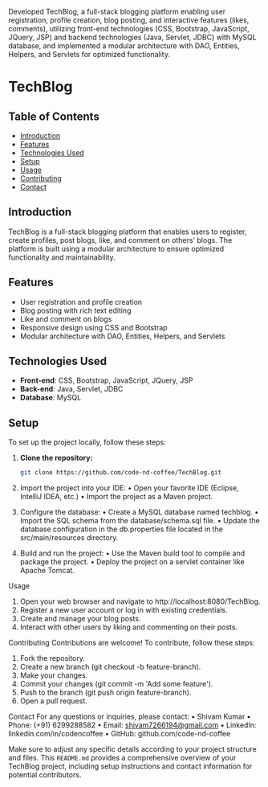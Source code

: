 Developed TechBlog, a full-stack blogging platform enabling user registration, profile creation, blog posting, and interactive features (likes, comments), utilizing front-end technologies (CSS, Bootstrap, JavaScript, JQuery, JSP) and backend technologies (Java, Servlet, JDBC) with MySQL database, and implemented a modular architecture with DAO, Entities, Helpers, and Servlets for optimized functionality.

# TechBlog

## Table of Contents
- [Introduction](#introduction)
- [Features](#features)
- [Technologies Used](#technologies-used)
- [Setup](#setup)
- [Usage](#usage)
- [Contributing](#contributing)
- [Contact](#contact)

## Introduction
TechBlog is a full-stack blogging platform that enables users to register, create profiles, post blogs, like, and comment on others' blogs. The platform is built using a modular architecture to ensure optimized functionality and maintainability.

## Features
- User registration and profile creation
- Blog posting with rich text editing
- Like and comment on blogs
- Responsive design using CSS and Bootstrap
- Modular architecture with DAO, Entities, Helpers, and Servlets

## Technologies Used
- **Front-end**: CSS, Bootstrap, JavaScript, JQuery, JSP
- **Back-end**: Java, Servlet, JDBC
- **Database**: MySQL

## Setup
To set up the project locally, follow these steps:

1. **Clone the repository:**
   ```sh
   git clone https://github.com/code-nd-coffee/TechBlog.git

2. Import the project into your IDE:
• Open your favorite IDE (Eclipse, IntelliJ IDEA, etc.)
• Import the project as a Maven project.

3. Configure the database:
• Create a MySQL database named techblog.
• Import the SQL schema from the database/schema.sql file.
• Update the database configuration in the db.properties file located in the src/main/resources directory.

4. Build and run the project:
• Use the Maven build tool to compile and package the project.
• Deploy the project on a servlet container like Apache Tomcat.

Usage
1. Open your web browser and navigate to http://localhost:8080/TechBlog.
2. Register a new user account or log in with existing credentials.
3. Create and manage your blog posts.
4. Interact with other users by liking and commenting on their posts.


Contributing
Contributions are welcome! To contribute, follow these steps:
1. Fork the repository.
2. Create a new branch (git checkout -b feature-branch).
3. Make your changes.
4. Commit your changes (git commit -m 'Add some feature').
5. Push to the branch (git push origin feature-branch).
6. Open a pull request.


Contact
For any questions or inquiries, please contact:
• Shivam Kumar
• Phone: (+91) 6299288582
• Email: shivam7266194@gmail.com
• LinkedIn: linkedin.com/in/codencoffee
• GitHub: github.com/code-nd-coffee


Make sure to adjust any specific details according to your project structure and files. This `README.md` provides a comprehensive overview of your TechBlog project, including setup instructions and contact information for potential contributors.
